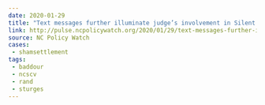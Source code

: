 ```yaml
---
date: 2020-01-29
title: "Text messages further illuminate judge’s involvement in Silent Sam deal"
link: http://pulse.ncpolicywatch.org/2020/01/29/text-messages-further-illuminate-judges-involvement-in-silent-sam-deal/
source: NC Policy Watch
cases:
 - shamsettlement
tags:
 - baddour
 - ncscv
 - rand
 - sturges
---
```

